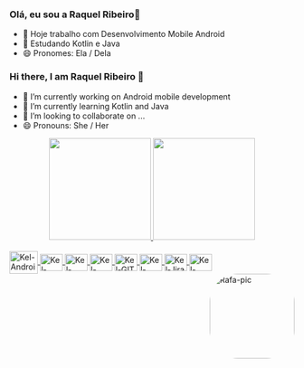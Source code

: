 ### Olá, eu sou a Raquel Ribeiro👋


- 🔭 Hoje trabalho com Desenvolvimento Mobile Android
- 🌱 Estudando Kotlin e Java
- 😄 Pronomes: Ela / Dela


### Hi there, I am Raquel Ribeiro 👋

- 🔭 I’m currently working on Android mobile development
- 🌱 I’m currently learning Kotlin and Java
- 👯 I’m looking to collaborate on ...
- 😄 Pronouns: She / Her


<div align="center">
  <a href="https://github.com/raquelribeiro26">
  <img height="180em" src="https://github-readme-stats.vercel.app/api?username=raquelribeiro26&show_icons=true&theme=tokyonight&include_all_commits=true&count_private=true"/>
  <img height="180em" src="https://github-readme-stats.vercel.app/api/top-langs/?username=raquelribeiro26&layout=compact&langs_count=7&theme=tokyonight"/>
</div>

  
  <div style="display: inline_block"><br>
  <img align="center" alt="Kel-Android" height="40" width="50" src="https://cdn.jsdelivr.net/gh/devicons/devicon/icons/android/android-original.svg">
  <img align="center" alt="Kel-Kotlin" height="30" width="40" src="https://cdn.jsdelivr.net/gh/devicons/devicon/icons/kotlin/kotlin-original.svg">
  <img align="center" alt="Kel-Java" height="30" width="40" src="https://cdn.jsdelivr.net/gh/devicons/devicon/icons/java/java-original.svg">
  <img align="center" alt="Kel-AWS" height="30" width="40" src="https://cdn.jsdelivr.net/gh/devicons/devicon/icons/amazonwebservices/amazonwebservices-original.svg">
  <img align="center" alt="Kel-GIT" height="30" width="40" src="https://cdn.jsdelivr.net/gh/devicons/devicon/icons/git/git-original.svg">
  <img align="center" alt="Kel-GitLab" height="30" width="40" src="https://cdn.jsdelivr.net/gh/devicons/devicon/icons/gitlab/gitlab-original.svg">
  <img align="center" alt="Kel-Jira" height="30" width="40" src="https://cdn.jsdelivr.net/gh/devicons/devicon/icons/jira/jira-original.svg">
  <img align="center" alt="Kel-Trello" height="30" width="40" src="https://cdn.jsdelivr.net/gh/devicons/devicon/icons/trello/trello-plain.svg">
    
    
  <img align="right" alt="Rafa-pic" height="150" style="border-radius:50px;" src="https://media.discordapp.net/attachments/639956127056134178/890373478988013628/Publicacoes_Instagram_1_1.png?width=676&height=676">
</div>
